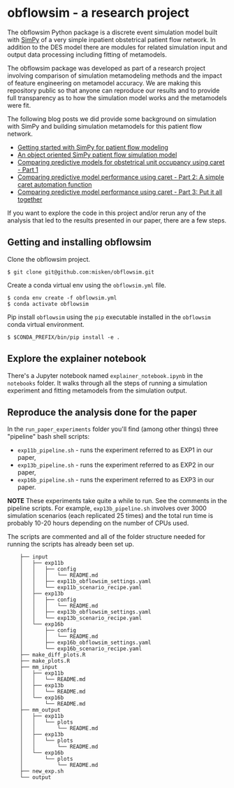 # obflowsim - a research project


The obflowsim Python package is a discrete event simulation model built with
[SimPy](https://simpy.readthedocs.io/en/latest/) of a very simple inpatient obstetrical patient flow network. In
addition to the DES model there are modules for related simulation
input and output data processing including fitting of metamodels. 

The 
obflowsim package was developed as part of a research project involving
comparison of simulation metamodeling methods and the impact of feature
engineering on metamodel accuracy. We are making this repository public
so that anyone can reproduce our results and to provide full
transparency as to how the simulation model works and the metamodels
were fit.

The following blog posts we did provide some background on simulation with SimPy
and building simulation metamodels for this patient flow network.

- [Getting started with SimPy for patient flow modeling](https://misken.github.io/blog/simpy-getting-started/)
- [An object oriented SimPy patient flow simulation model](https://misken.github.io/blog/simpy-first-oo-patflow-model/)
- [Comparing predictive models for obstetrical unit occupancy using caret - Part 1](https://misken.github.io/blog/obsim_caret_part1/)
- [Comparing predictive model performance using caret - Part 2: A simple caret automation function](https://misken.github.io/blog/obsim_caret_part2/)
- [Comparing predictive model performance using caret - Part 3: Put it all together](https://misken.github.io/blog/obsim_caret_part3/)


If you want to explore the code in this project and/or rerun any
of the analysis that led to the results presented in our paper, there
are a few steps. 

## Getting and installing obflowsim

Clone the obflowsim project.

    $ git clone git@github.com:misken/obflowsim.git
    
Create a conda virtual env using the `obflowsim.yml` file.

    $ conda env create -f obflowsim.yml
    $ conda activate obflowsim
    
Pip install `obflowsim` using the `pip` executable installed in the 
`obflowsim` conda virtual environment.

    $ $CONDA_PREFIX/bin/pip install -e .
    
## Explore the explainer notebook

There's a Jupyter notebook named `explainer_notebook.ipynb` in the
`notebooks` folder. It walks through all the steps of running a simulation
experiment and fitting metamodels from the simulation output.

## Reproduce the analysis done for the paper

In the `run_paper_experiments` folder you'll find (among other things)
three "pipeline" bash shell scripts:

- `exp11b_pipeline.sh` - runs the experiment referred to as EXP1 in our paper,
- `exp13b_pipeline.sh` - runs the experiment referred to as EXP2 in our paper,
- `exp16b_pipeline.sh` - runs the experiment referred to as EXP3 in our paper.

**NOTE** These experiments take quite a while to run. See the comments
in the pipeline scripts. For example, `exp13b_pipeline.sh` involves
over 3000 simulation scenarios (each replicated 25 times) and the
total run time is probably 10-20 hours depending on the number of CPUs used.

The scripts are commented and all of the folder structure needed for running
the scripts has already been set up.

        ├── input
        │   ├── exp11b
        │   │   ├── config
        │   │   │   └── README.md
        │   │   ├── exp11b_obflowsim_settings.yaml
        │   │   └── exp11b_scenario_recipe.yaml
        │   ├── exp13b
        │   │   ├── config
        │   │   │   └── README.md
        │   │   ├── exp13b_obflowsim_settings.yaml
        │   │   └── exp13b_scenario_recipe.yaml
        │   └── exp16b
        │       ├── config
        │       │   └── README.md
        │       ├── exp16b_obflowsim_settings.yaml
        │       └── exp16b_scenario_recipe.yaml
        ├── make_diff_plots.R
        ├── make_plots.R
        ├── mm_input
        │   ├── exp11b
        │   │   └── README.md
        │   ├── exp13b
        │   │   └── README.md
        │   └── exp16b
        │       └── README.md
        ├── mm_output
        │   ├── exp11b
        │   │   └── plots
        │   │       └── README.md
        │   ├── exp13b
        │   │   └── plots
        │   │       └── README.md
        │   └── exp16b
        │       └── plots
        │           └── README.md
        ├── new_exp.sh
        └── output





